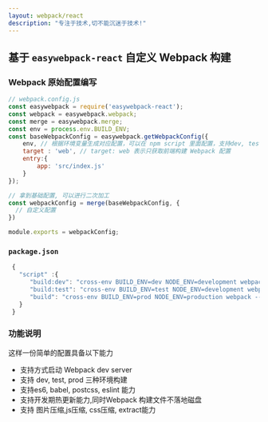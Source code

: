 ```yaml
---
layout: webpack/react
description: "专注于技术,切不能沉迷于技术!"
---
```


## 基于 `easywebpack-react` 自定义 Webpack 构建



### Webpack 原始配置编写

```js
// webpack.config.js
const easywebpack = require('easywebpack-react');
const webpack = easywebpack.webpack;
const merge = easywebpack.merge;
const env = process.env.BUILD_ENV;
const baseWebpackConfig = easywebpack.getWebpackConfig({
    env, // 根据环境变量生成对应配置，可以在 npm script 里面配置，支持dev, test, prod 模式
    target : 'web', // target: web 表示只获取前端构建 Webpack 配置
    entry:{
        app: 'src/index.js'
    }
});

// 拿到基础配置, 可以进行二次加工
const webpackConfig = merge(baseWebpackConfig, { 
  // 自定义配置
})

module.exports = webpackConfig;
```


### `package.json`

```js
 {
   "script" :{
      "build:dev": "cross-env BUILD_ENV=dev NODE_ENV=development webpack --config webpack.config.js",
      "build:test": "cross-env BUILD_ENV=test NODE_ENV=development webpack --config webpack.config.js",
      "build": "cross-env BUILD_ENV=prod NODE_ENV=production webpack --config webpack.config.js"
   }
 }
```

### 功能说明

这样一份简单的配置具备以下能力

- 支持方式启动 Webpack dev server
- 支持 dev, test, prod 三种环境构建
- 支持es6, babel, postcss, eslint 能力
- 支持开发期热更新能力,同时Webpack 构建文件不落地磁盘
- 支持 图片压缩,js压缩, css压缩, extract能力
